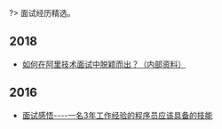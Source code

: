 
?> 面试经历精选。

## 2018

- [如何在阿里技术面试中脱颖而出？（内部资料）](https://blog.csdn.net/b0Q8cpra539haFS7/article/details/79784958)

## 2016

- [面试感悟----一名3年工作经验的程序员应该具备的技能](https://www.cnblogs.com/xrq730/p/5260294.html)


